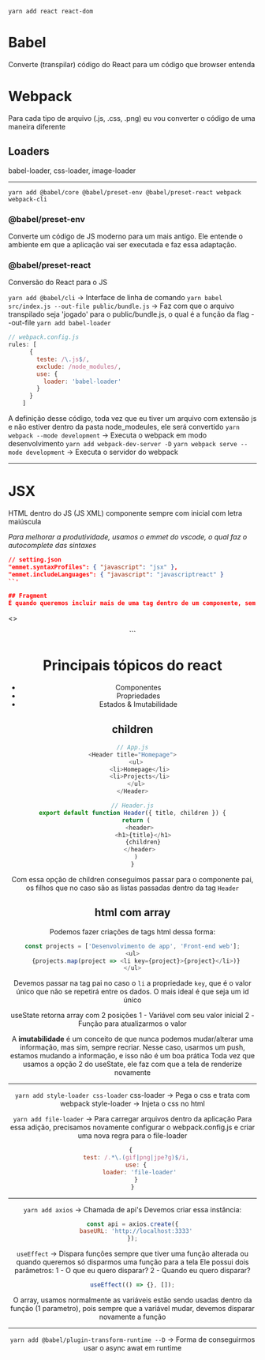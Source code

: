 `yarn add react react-dom`

# Babel
Converte (transpilar) código do React para um código que browser entenda
# Webpack
Para cada tipo de arquivo (.js, .css, .png) eu vou converter o código de uma maneira diferente
## Loaders
babel-loader, css-loader, image-loader

---

`yarn add @babel/core @babel/preset-env @babel/preset-react webpack webpack-cli`
### @babel/preset-env
Converte um código de JS moderno para um mais antigo. Ele entende o ambiente em que a aplicação vai ser executada e faz essa adaptação.
### @babel/preset-react
Conversão do React para o JS

`yarn add @babel/cli` -> Interface de linha de comando
`yarn babel src/index.js --out-file public/bundle.js` -> Faz com que o arquivo transpilado seja 'jogado' para o public/bundle.js, o qual é a função da flag --out-file
`yarn add babel-loader`

```js
// webpack.config.js
rules: [
      {
        teste: /\.js$/,
        exclude: /node_modules/,
        use: {
          loader: 'babel-loader'
        }
      }
    ]
```
A definição desse código, toda vez que eu tiver um arquivo com extensão js e não estiver dentro da pasta node_modeules, ele será convertido
`yarn webpack --mode development` -> Executa o webpack em modo desenvolvimento
`yarn add webpack-dev-server -D`
`yarn webpack serve --mode development` -> Executa o servidor do webpack

---

# JSX
HTML dentro do JS (JS XML)
componente sempre com inicial com letra maiúscula

*Para melhorar a produtividade, usamos o emmet do vscode, o qual faz o autocomplete das sintaxes*

```json
// setting.json
"emmet.syntaxProfiles": { "javascript": "jsx" },
"emmet.includeLanguages": { "javascript": "javascriptreact" }
``'

## Fragment
É quando queremos incluir mais de uma tag dentro de um componente, sem que precisemos colocar uma div

```
<>
  <Header />
  <Header />
</>
```

# Principais tópicos do react
- Componentes
- Propriedades
- Estados & Imutabilidade

## children

```js
// App.js
<Header title="Homepage">
  <ul>
    <li>Homepage</li>
    <li>Projects</li>
  </ul>
</Header>

// Header.js
export default function Header({ title, children }) {
  return (
    <header>
      <h1>{title}</h1>
      {children}
    </header>
  )
}
```

Com essa opção de children conseguimos passar para o componente pai, os filhos que no caso são as listas passadas dentro da tag `Header`

## html com array
Podemos fazer criações de tags html dessa forma:
```js
const projects = ['Desenvolvimento de app', 'Front-end web'];
<ul>
  {projects.map(project => <li key={project}>{project}</li>)}
</ul>
```

Devemos passar na tag pai no caso o `li` a propriedade `key`, que é o valor único que não se repetirá entre os dados. O mais ideal é que seja um id único

useState retorna array com 2 posições
1 - Variável com seu valor inicial
2 - Função para atualizarmos o valor

A **imutabilidade** é um conceito de que nunca podemos mudar/alterar uma informação, mas sim, sempre recriar.
Nesse caso, usarmos um push, estamos mudando a informação, e isso não é um boa prática
Toda vez que usamos a opção 2 do useState, ele faz com que a tela de renderize novamente

---

`yarn add style-loader css-loader`
css-loader -> Pega o css e trata com webpack
style-loader -> Injeta o css no html

`yarn add file-loader` -> Para carregar arquivos dentro da aplicação
Para essa adição, precisamos novamente configurar o webpack.config.js e criar uma nova regra para o file-loader

```js 
{ 
  test: /.*\.(gif|png|jpe?g)$/i,
  use: {
    loader: 'file-loader'
  }
}
```

---

`yarn add axios` -> Chamada de api's
Devemos criar essa instância:
```js
const api = axios.create({
  baseURL: 'http://localhost:3333'
});
```

`useEffect` -> Dispara funções sempre que tiver uma função alterada ou quando queremos só disparmos uma função para a tela
Ele possui dois parâmetros:
1 - O que eu quero disparar?
2 - Quando eu quero disparar? 

```js
useEffect(() => {}, []);
```

O array, usamos normalmente as variáveis estão sendo usadas dentro da função (1 parametro), pois sempre que a variável mudar, devemos disparar novamente a função

---

`yarn add @babel/plugin-transform-runtime --D` -> Forma de conseguirmos usar o async awat em runtime